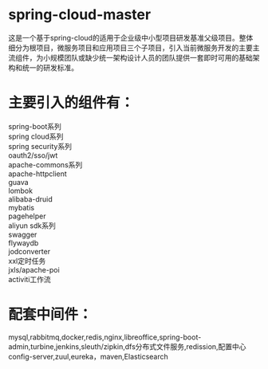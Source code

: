 # spring-cloud-master
这是一个基于spring-cloud的适用于企业级中小型项目研发基准父级项目。整体细分为根项目，微服务项目和应用项目三个子项目，引入当前微服务开发的主要主流组件，为小规模团队或缺少统一架构设计人员的团队提供一套即时可用的基础架构和统一的研发标准。

# 主要引入的组件有：
spring-boot系列  
spring cloud系列  
spring security系列  
oauth2/sso/jwt  
apache-commons系列  
apache-httpclient  
guava  
lombok  
alibaba-druid  
mybatis  
pagehelper  
aliyun sdk系列  
swagger  
flywaydb  
jodconverter  
xxl定时任务  
jxls/apache-poi  
activiti工作流   

# 配套中间件：
mysql,rabbitmq,docker,redis,nginx,libreoffice,spring-boot-admin,turbine,jenkins,sleuth/zipkin,dfs分布式文件服务,redission,配置中心config-server,zuul,eureka，maven,Elasticsearch
